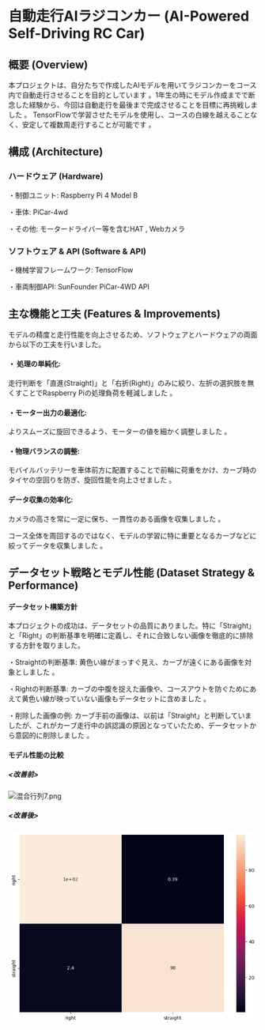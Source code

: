 # 自動走行AIラジコンカー (AI-Powered Self-Driving RC Car)

## 概要 (Overview)
本プロジェクトは、自分たちで作成したAIモデルを用いてラジコンカーをコース内で自動走行させることを目的としています 。1年生の時にモデル作成までで断念した経験から、今回は自動走行を最後まで完成させることを目標に再挑戦しました 。
TensorFlowで学習させたモデルを使用し、コースの白線を越えることなく、安定して複数周走行することが可能です 。

## 構成 (Architecture)
### ハードウェア (Hardware)

・制御ユニット: Raspberry Pi 4 Model B 

・車体: PiCar-4wd 

・その他: モータードライバー等を含むHAT , Webカメラ 

### ソフトウェア & API (Software & API)

・機械学習フレームワーク: TensorFlow 

・車両制御API: SunFounder PiCar-4WD API

## 主な機能と工夫 (Features & Improvements)

モデルの精度と走行性能を向上させるため、ソフトウェアとハードウェアの両面から以下の工夫を行いました。

#### ・ 処理の単純化: 

走行判断を「直進(Straight)」と「右折(Right)」のみに絞り、左折の選択肢を無くすことでRaspberry Piの処理負荷を軽減しました 。


#### ・モーター出力の最適化:

よりスムーズに旋回できるよう、モーターの値を細かく調整しました 。


#### ・物理バランスの調整: 

モバイルバッテリーを車体前方に配置することで前輪に荷重をかけ、カーブ時のタイヤの空回りを防ぎ、旋回性能を向上させました 。

#### データ収集の効率化:

カメラの高さを常に一定に保ち、一貫性のある画像を収集しました 。

コース全体を周回するのではなく、モデルの学習に特に重要となるカーブなどに絞ってデータを収集しました 。

## データセット戦略とモデル性能 (Dataset Strategy & Performance)

#### データセット構築方針

本プロジェクトの成功は、データセットの品質にありました。特に「Straight」と「Right」の判断基準を明確に定義し、それに合致しない画像を徹底的に排除する方針を取りました。

・Straightの判断基準: 黄色い線がまっすぐ見え、カーブが遠くにある画像を対象としました 。

・Rightの判断基準: カーブの中腹を捉えた画像や、コースアウトを防ぐためにあえて黄色い線が映っていない画像もデータセットに含めました 。

・削除した画像の例: カーブ手前の画像は、以前は「Straight」と判断していましたが、これがカーブ走行中の誤認識の原因となっていたため、データセットから意図的に削除しました 。

#### モデル性能の比較
##### <改善前>

![混合行列7.png](混合行列/混語合行列7.png)

##### <改善後>
![混合行列８.png](混合行列/混合行列８.png)




